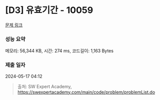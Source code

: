# [D3] 유효기간 - 10059 

[문제 링크](https://swexpertacademy.com/main/code/problem/problemDetail.do?contestProbId=AXK6YRNaKq0DFAU3) 

### 성능 요약

메모리: 56,344 KB, 시간: 274 ms, 코드길이: 1,163 Bytes

### 제출 일자

2024-05-17 04:12



> 출처: SW Expert Academy, https://swexpertacademy.com/main/code/problem/problemList.do